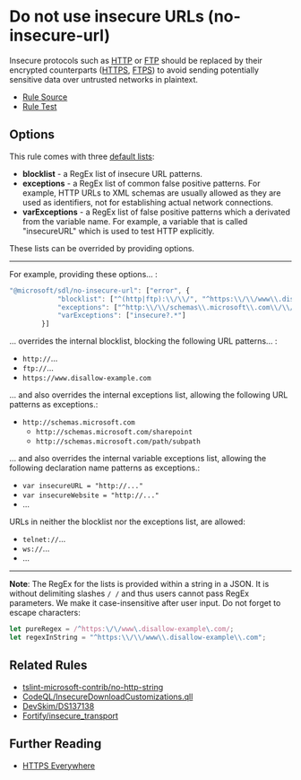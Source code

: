 # Do not use insecure URLs (no-insecure-url)

Insecure protocols such as [HTTP](https://en.wikipedia.org/wiki/Hypertext_Transfer_Protocol) or [FTP](https://en.wikipedia.org/wiki/File_Transfer_Protocol) should be replaced by their encrypted counterparts ([HTTPS](https://en.wikipedia.org/wiki/HTTPS), [FTPS](https://en.wikipedia.org/wiki/FTPS)) to avoid sending potentially sensitive data over untrusted networks in plaintext.

- [Rule Source](../../lib/rules/no-insecure-url.js)
- [Rule Test](../../tests/lib/rules/no-insecure-url.js)

## Options
This rule comes with three [default lists](../../lib/rules/no-insecure-url.js#L13):
- **blocklist** - a RegEx list of insecure URL patterns.
- **exceptions** - a RegEx list of common false positive patterns. For example, HTTP URLs to XML schemas are usually allowed as they are used as identifiers, not for establishing actual network connections.
- **varExceptions** - a RegEx list of false positive patterns which a derivated from the variable name. For example, a variable that is called "insecureURL" which is used to test HTTP explicitly.

These lists can be overrided by providing options.

---
For example, providing these options... :
```javascript
"@microsoft/sdl/no-insecure-url": ["error", {
            "blocklist": ["^(http|ftp):\\/\\/", "^https:\\/\\/www\\.disallow-example\\.com"],
            "exceptions": ["^http:\\/\\/schemas\\.microsoft\\.com\\/\\/?.*"],
            "varExceptions": ["insecure?.*"]
        }]
```

... overrides the internal blocklist, blocking the following URL patterns... :
- `http://`...
- `ftp://`...
- `https://www.disallow-example.com`

... and also overrides the internal exceptions list, allowing the following URL patterns as exceptions.:
- `http://schemas.microsoft.com`
  - `http://schemas.microsoft.com/sharepoint`
  - `http://schemas.microsoft.com/path/subpath`

... and also overrides the internal variable exceptions list, allowing the following declaration name patterns as exceptions.:
- `var insecureURL = "http://..."`
- `var insecureWebsite = "http://..."`
- ...

URLs in neither the blocklist nor the exceptions list, are allowed:
- `telnet://`...
- `ws://`...
- ...

---

**Note**: The RegEx for the lists is provided within a string in a JSON. It is without delimiting slashes `/ /` and thus users cannot pass RegEx parameters. We make it case-insensitive after user input. Do not forget to escape characters:
```javascript
let pureRegex = /^https:\/\/www\.disallow-example\.com/;
let regexInString = "^https:\\/\\/www\\.disallow-example\\.com";
```

## Related Rules
* [tslint-microsoft-contrib/no-http-string](https://github.com/microsoft/tslint-microsoft-contrib/blob/master/src/noHttpStringRule.ts)
* [CodeQL/InsecureDownloadCustomizations.qll](https://github.com/github/codeql/blob/master/javascript/ql/src/semmle/javascript/security/dataflow/InsecureDownloadCustomizations.qll#L62)
* [DevSkim/DS137138](https://github.com/microsoft/DevSkim/blob/main/guidance/DS137138.md)
* [Fortify/insecure_transport](https://vulncat.fortify.com/en/detail?id=desc.config.java.insecure_transport#JavaScript%2fTypeScript)

## Further Reading
* [HTTPS Everywhere](https://en.wikipedia.org/wiki/HTTPS_Everywhere)
